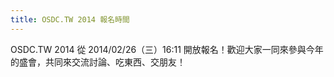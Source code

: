 ```yaml
---
title: OSDC.TW 2014 報名時間
---
```


OSDC.TW 2014 從 2014/02/26（三）16:11 開放報名！歡迎大家一同來參與今年的盛會，共同來交流討論、吃東西、交朋友！
